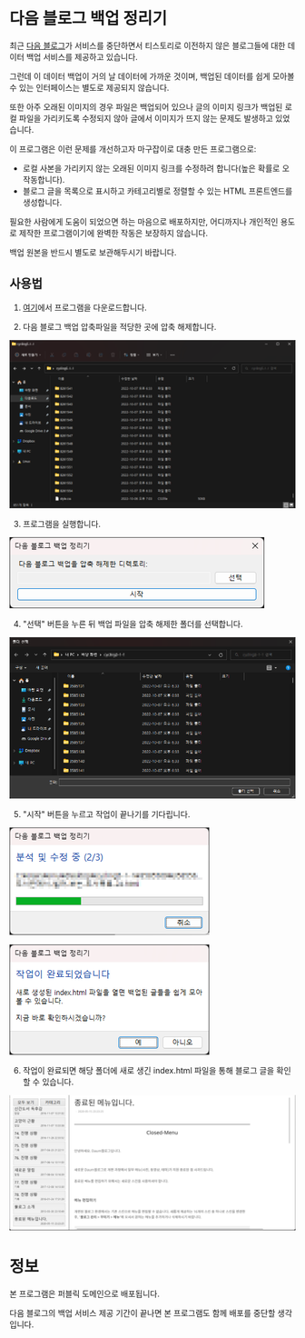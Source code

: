 # 다음 블로그 백업 정리기

최근 [다음 블로그](https://blog.daum.net)가 서비스를 중단하면서 티스토리로 이전하지 않은 블로그들에 대한 데이터 백업 서비스를 제공하고 있습니다.

그런데 이 데이터 백업이 거의 날 데이터에 가까운 것이며, 백업된 데이터를 쉽게 모아볼 수 있는 인터페이스는 별도로 제공되지 않습니다.

또한 아주 오래된 이미지의 경우 파일은 백업되어 있으나 글의 이미지 링크가 백업된 로컬 파일을 가리키도록 수정되지 않아 글에서 이미지가 뜨지 않는 문제도 발생하고 있었습니다.

이 프로그램은 이런 문제를 개선하고자 마구잡이로 대충 만든 프로그램으로:

- 로컬 사본을 가리키지 않는 오래된 이미지 링크를 수정하려 합니다(높은 확률로 오작동합니다).
- 블로그 글을 목록으로 표시하고 카테고리별로 정렬할 수 있는 HTML 프론트엔드를 생성합니다.

필요한 사람에게 도움이 되었으면 하는 마음으로 배포하지만, 어디까지나 개인적인 용도로 제작한 프로그램이기에 완벽한 작동은 보장하지 않습니다.

백업 원본을 반드시 별도로 보관해두시기 바랍니다.

## 사용법

1) [여기](https://github.com/sinusinu/DaumBlogBackupPrettifier/releases)에서 프로그램을 다운로드합니다.

2) 다음 블로그 백업 압축파일을 적당한 곳에 압축 해제합니다.

![압축 해제한 폴더](images/folder1.png)

3) 프로그램을 실행합니다.

![프로그램](images/app1.png)

4) "선택" 버튼을 누른 뒤 백업 파일을 압축 해제한 폴더를 선택합니다.

![폴더 선택](images/folder2.png)

5) "시작" 버튼을 누르고 작업이 끝나기를 기다립니다.

![작업 중](images/app2.png)

![작업 완료 알림](images/app3.png)

6) 작업이 완료되면 해당 폴더에 새로 생긴 index.html 파일을 통해 블로그 글을 확인할 수 있습니다.

![프론트엔드](images/viewer.png)

# 정보

본 프로그램은 퍼블릭 도메인으로 배포됩니다.

다음 블로그의 백업 서비스 제공 기간이 끝나면 본 프로그램도 함께 배포를 중단할 생각입니다.